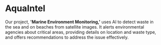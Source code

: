 # AquaIntel
Our project, **'Marine Environment Monitoring,'** uses AI to detect waste in the sea and on beaches from satellite images. It alerts environmental agencies about critical areas, providing details on location and waste type, and offers recommendations to address the issue effectively.
